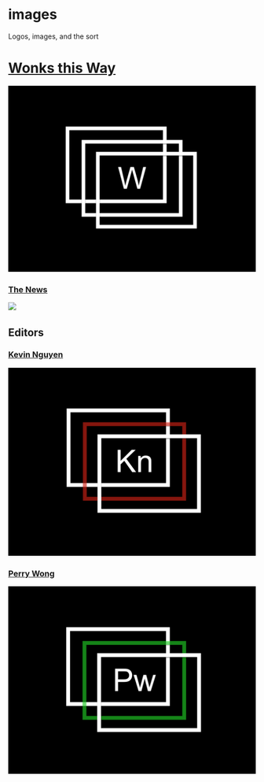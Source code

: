 # images
Logos, images, and the sort

# [Wonks this Way](https://medium.com/wonks-this-way)
![](logo/logo3.png)

### [The News](https://medium.com/wonks-this-way/tagged/newsletter)
![](the-news/thenews01.png)


## Editors

### [Kevin Nguyen](https://kvn219.github.io/)
![](kevin/kevin.png)


### [Perry Wong]()
![](perry/perry.png)


